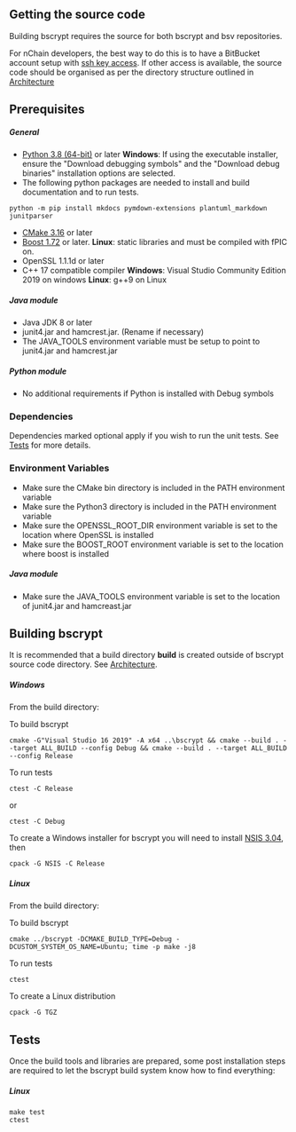 ## Getting the source code
Building bscrypt requires the source for both bscrypt and bsv repositories. 

For nChain developers, the best way to do this is to have a BitBucket account setup with [ssh key access](https://confluence.atlassian.com/bitbucket/set-up-an-ssh-key-728138079.html). If other access is available, the source code should be organised as per the directory structure outlined in [Architecture](Architecture.md)

## Prerequisites
##### General
- [Python 3.8 (64-bit)](https://www.python.org/downloads/release/python-380/) or later
**Windows**: If using the executable installer, ensure the "Download debugging symbols" and the "Download debug binaries" installation options are selected. 
- The following python packages are needed to install and build documentation and to run tests.
```console
python -m pip install mkdocs pymdown-extensions plantuml_markdown junitparser
```
- [CMake 3.16](https://cmake.org/download/) or later
- [Boost 1.72](https://www.boost.org/doc/libs/1_72_0/) or later. 
**Linux**: static libraries and must be compiled with fPIC on.
- OpenSSL 1.1.1d or later
- C++ 17 compatible compiler
**Windows**: Visual Studio Community Edition 2019 on windows
**Linux**: g++9 on Linux
##### Java module
- Java JDK 8 or later
- junit4.jar and hamcrest.jar. (Rename if necessary)
- The JAVA_TOOLS environment variable must be setup to point to junit4.jar and hamcrest.jar
##### Python module
- No additional requirements if Python is installed with Debug symbols

### Dependencies
Dependencies marked optional apply if you wish to run the unit tests. See [Tests](#Tests) for more details.

### Environment Variables

- Make sure the CMake bin directory is included in the PATH environment variable
- Make sure the Python3 directory is included in the PATH environment variable
- Make sure the OPENSSL_ROOT_DIR environment variable is set to the location where OpenSSL is installed
- Make sure the BOOST_ROOT environment variable is set to the location where boost is installed
##### Java module
- Make sure the JAVA_TOOLS environment variable is set to the location of junit4.jar and hamcreast.jar

## Building bscrypt
It is recommended that a build directory **build** is created outside of bscrypt source code directory. See [Architecture](Architecture.md).

##### Windows

From the build directory:

To build bscrypt
```console
cmake -G"Visual Studio 16 2019" -A x64 ..\bscrypt && cmake --build . --target ALL_BUILD --config Debug && cmake --build . --target ALL_BUILD --config Release
```

To run tests
```console 
ctest -C Release
```
or
```console 
ctest -C Debug
```

To create a Windows installer for bscrypt you will need to install [NSIS 3.04](https://nsis.sourceforge.io/Download), then
```console 
cpack -G NSIS -C Release
```

##### Linux

From the build directory:

To build bscrypt
```console
cmake ../bscrypt -DCMAKE_BUILD_TYPE=Debug -DCUSTOM_SYSTEM_OS_NAME=Ubuntu; time -p make -j8
```

To run tests
```console
ctest
```

To create a Linux distribution
```console
cpack -G TGZ
```

## Tests
Once the build tools and libraries are prepared, some post installation steps are required to let the bscrypt build system know how to find everything:

##### Linux
```console
make test
ctest
```

